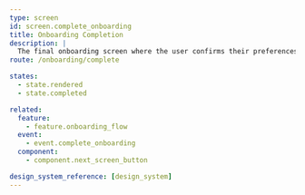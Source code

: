 ```yaml
---
type: screen
id: screen.complete_onboarding
title: Onboarding Completion
description: |
  The final onboarding screen where the user confirms their preferences and completes the onboarding flow. Displays a confirmation message and a button to enter the main app.
route: /onboarding/complete

states:
  - state.rendered
  - state.completed

related:
  feature:
    - feature.onboarding_flow
  event:
    - event.complete_onboarding
  component:
    - component.next_screen_button

design_system_reference: [design_system]
---
```

